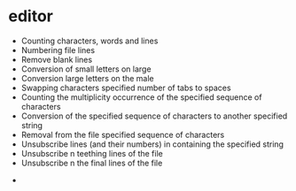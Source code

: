 # editor

* Counting characters, words and lines
* Numbering file lines
* Remove blank lines
* Conversion of small letters on large
* Conversion large letters on the male
* Swapping characters specified number of tabs to spaces
* Counting the multiplicity occurrence of the specified sequence of characters
* Conversion of the specified sequence of characters to another specified string
* Removal from the file specified sequence of characters
* Unsubscribe lines (and their numbers) in containing the specified string
* Unsubscribe n teething lines of the file
* Unsubscribe n the final lines of the file
* ~~~Polish conversion characters (for a standard ISO-8859-2, Windows-1250, Unicode~~~